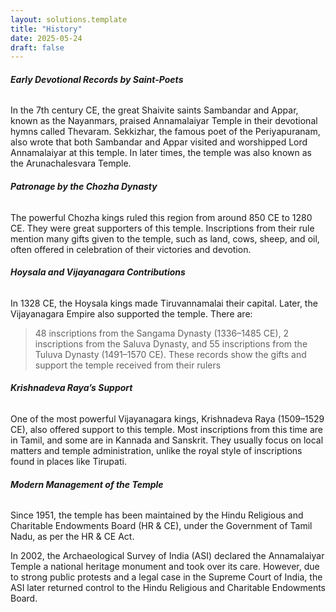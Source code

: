 ```yaml
---
layout: solutions.template
title: "History"
date: 2025-05-24
draft: false
---
```


###### **Early Devotional Records by Saint-Poets**

In the 7th century CE, the great Shaivite saints Sambandar and Appar, known as the Nayanmars, praised Annamalaiyar Temple in their devotional hymns called Thevaram.
Sekkizhar, the famous poet of the Periyapuranam, also wrote that both Sambandar and Appar visited and worshipped Lord Annamalaiyar at this temple. In later times, the temple was also known as the Arunachalesvara Temple.

###### **Patronage by the Chozha Dynasty**

The powerful Chozha kings ruled this region from around 850 CE to 1280 CE. They were great supporters of this temple.
Inscriptions from their rule mention many gifts given to the temple, such as land, cows, sheep, and oil, often offered in celebration of their victories and devotion.

###### **Hoysala and Vijayanagara Contributions**

In 1328 CE, the Hoysala kings made Tiruvannamalai their capital.
Later, the Vijayanagara Empire also supported the temple. There are:
> 48 inscriptions from the Sangama Dynasty (1336–1485 CE),
> 2 inscriptions from the Saluva Dynasty, and
> 55 inscriptions from the Tuluva Dynasty (1491–1570 CE).
These records show the gifts and support the temple received from their rulers

###### **Krishnadeva Raya’s Support**

One of the most powerful Vijayanagara kings, Krishnadeva Raya (1509–1529 CE), also offered support to this temple.
Most inscriptions from this time are in Tamil, and some are in Kannada and Sanskrit. They usually focus on local matters and temple administration, unlike the royal style of inscriptions found in places like Tirupati.

###### **Modern Management of the Temple**

Since 1951, the temple has been maintained by the Hindu Religious and Charitable Endowments Board (HR & CE), under the Government of Tamil Nadu, as per the HR & CE Act.

In 2002, the Archaeological Survey of India (ASI) declared the Annamalaiyar Temple a national heritage monument and took over its care.
However, due to strong public protests and a legal case in the Supreme Court of India, the ASI later returned control to the Hindu Religious and Charitable Endowments Board.
